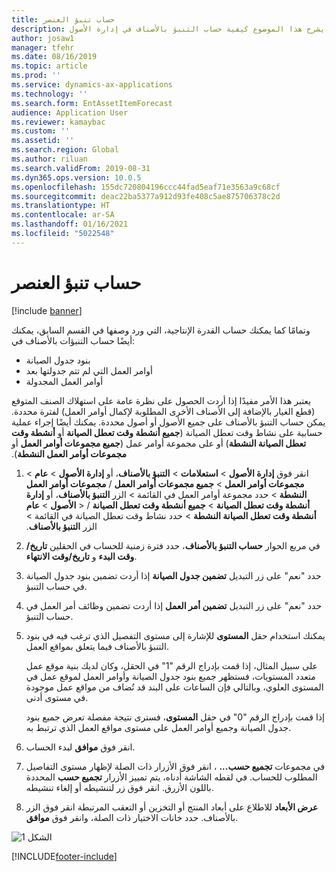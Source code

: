 ```yaml
---
title: حساب تنبؤ العنصر
description: يشرح هذا الموضوع كيفية حساب التنبؤ بالأصناف في إدارة الأصول.
author: josaw1
manager: tfehr
ms.date: 08/16/2019
ms.topic: article
ms.prod: ''
ms.service: dynamics-ax-applications
ms.technology: ''
ms.search.form: EntAssetItemForecast
audience: Application User
ms.reviewer: kamaybac
ms.custom: ''
ms.assetid: ''
ms.search.region: Global
ms.author: riluan
ms.search.validFrom: 2019-08-31
ms.dyn365.ops.version: 10.0.5
ms.openlocfilehash: 155dc720804196ccc44fad5eaf71e3563a9c68cf
ms.sourcegitcommit: deac22ba5377a912d93fe408c5ae875706378c2d
ms.translationtype: HT
ms.contentlocale: ar-SA
ms.lasthandoff: 01/16/2021
ms.locfileid: "5022548"
---
```

# <a name="calculate-item-forecast"></a>حساب تنبؤ العنصر

[!include [banner](../../includes/banner.md)]

 

وتمامًا كما يمكنك حساب القدرة الإنتاجية، التي ورد وصفها في القسم السابق، يمكنك أيضًا حساب التنبؤات بالأصناف في:

- بنود جدول الصيانة  
- أوامر العمل التي لم تتم جدولتها بعد  
- أوامر العمل المجدولة

يعتبر هذا الأمر مفيدًا إذا أردت الحصول على نظرة عامة على استهلاك الصنف المتوقع (قطع الغيار بالإضافة إلى الأصناف الأخرى المطلوبة لإكمال أوامر العمل) لفترة محددة. يمكن حساب التنبؤ بالأصناف على جميع الأصول أو أصول محددة. يمكنك أيضًا إجراء عملية حسابية على نشاط وقت تعطل الصيانة (**جميع أنشطة وقت تعطل الصيانة** أو **أنشطة وقت تعطل الصيانة‬‏‫ النشطة**) أو على مجموعة أوامر عمل (**جميع مجموعات أوامر العمل** أو **مجموعات أوامر العمل النشطة**).

1. انقر فوق **إدارة الأصول** > **استعلامات** > **التنبؤ بالأصناف‬**، أو **إدارة الأصول** > **عام** > **مجموعات أوامر العمل‬** > **جميع مجموعات أوامر العمل** / **مجموعات أوامر العمل النشطة** > حدد مجموعة أوامر العمل في القائمة > الزر **التنبؤ بالأصناف**، أو **إدارة الأصول** > **عام‏‎** > **أنشطة وقت تعطل الصيانة‬‏‫** > **جميع أنشطة وقت تعطل الصيانة‬‏‫** / **أنشطة وقت تعطل الصيانة‬‏‫ النشطة** > حدد نشاط وقت تعطل الصيانة في القائمة‬‏‫ > الزر **التنبؤ بالأصناف**.

2. في مربع الحوار **حساب التنبؤ بالأصناف**، حدد فترة زمنية للحساب في الحقلين **تاريخ/وقت البدء** و **تاريخ/وقت الانتهاء**.

3. حدد "نعم" على زر التبديل **تضمين جدول الصيانة** إذا أردت تضمين بنود جدول الصيانة في حساب التنبؤ.

4. حدد "نعم" على زر التبديل **تضمين أمر العمل** إذا أردت تضمين وظائف أمر العمل في حساب التنبؤ.

5. يمكنك استخدام حقل **المستوى** للإشارة إلى مستوى التفصيل الذي ترغب فيه في بنود التنبؤ بالأصناف فيما يتعلق بمواقع العمل. 

      على سبيل المثال، إذا قمت بإدراج الرقم "1" في الحقل، وكان لديك بنية موقع عمل متعدد المستويات، فستظهر جميع بنود جدول الصيانة وأوامر العمل لموقع عمل في المستوى العلوي، وبالتالي فإن الساعات على البند قد تُضاف من مواقع عمل موجودة في مستوى أدنى. 
  
      إذا قمت بإدراج الرقم "0" في حقل **المستوى**، فسترى نتيجة مفصلة تعرض جميع بنود جدول الصيانة وجميع أوامر العمل على مستوى مواقع العمل الذي ترتبط به.

6. انقر فوق **موافق** لبدء الحساب.

7. في مجموعات **تجميع حسب...** ، انقر فوق الأزرار ذات الصلة لإظهار مستوى التفاصيل المطلوب للحساب. في لقطه الشاشة أدناه، يتم تمييز الأزرار **تجميع حسب** المحددة باللون الأزرق. انقر فوق زر لتنشيطه أو إلغاء تنشيطه.

8. انقر فوق الزر‏‎ **عرض الأبعاد‬** للاطلاع على أبعاد المنتج أو التخزين أو التعقب المرتبطة بالأصناف. حدد خانات الاختيار ذات الصلة، وانقر فوق **موافق**.

![الشكل 1](media/02-capacity-planning.png)


[!INCLUDE[footer-include](../../../includes/footer-banner.md)]